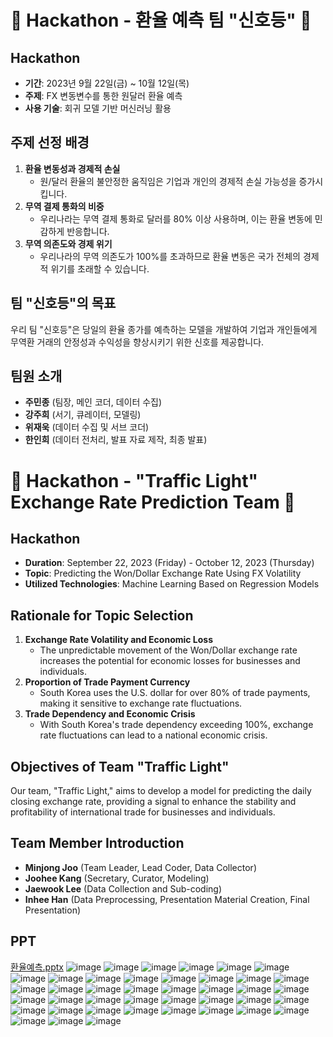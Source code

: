 # 🚀 Hackathon - 환율 예측 팀 "신호등" 🚀

## Hackathon

- **기간**: 2023년 9월 22일(금) ~ 10월 12일(목)
- **주제**: FX 변동변수를 통한 원달러 환율 예측
- **사용 기술**: 회귀 모델 기반 머신러닝 활용

## 주제 선정 배경
1. **환율 변동성과 경제적 손실**
   - 원/달러 환율의 불안정한 움직임은 기업과 개인의 경제적 손실 가능성을 증가시킵니다.
2. **무역 결제 통화의 비중**
   - 우리나라는 무역 결제 통화로 달러를 80% 이상 사용하며, 이는 환율 변동에 민감하게 반응합니다.
3. **무역 의존도와 경제 위기**
   - 우리나라의 무역 의존도가 100%를 초과하므로 환율 변동은 국가 전체의 경제적 위기를 초래할 수 있습니다.


## 팀 "신호등"의 목표

우리 팀 "신호등"은 당일의 환율 종가를 예측하는 모델을 개발하여 기업과 개인들에게 무역환 거래의 안정성과 수익성을 향상시키기 위한 신호를 제공합니다.

## 팀원 소개

- **주민종** (팀장, 메인 코더, 데이터 수집)
- **강주희** (서기, 큐레이터, 모델링)
- **위재욱** (데이터 수집 및 서브 코더)
- **한인희** (데이터 전처리, 발표 자료 제작, 최종 발표)






</div>

# 🚀 Hackathon - "Traffic Light" Exchange Rate Prediction Team 🚀

## Hackathon

- **Duration**: September 22, 2023 (Friday) - October 12, 2023 (Thursday)
- **Topic**: Predicting the Won/Dollar Exchange Rate Using FX Volatility
- **Utilized Technologies**: Machine Learning Based on Regression Models

## Rationale for Topic Selection

1. **Exchange Rate Volatility and Economic Loss**
   - The unpredictable movement of the Won/Dollar exchange rate increases the potential for economic losses for businesses and individuals.
2. **Proportion of Trade Payment Currency**
   - South Korea uses the U.S. dollar for over 80% of trade payments, making it sensitive to exchange rate fluctuations.
3. **Trade Dependency and Economic Crisis**
   - With South Korea's trade dependency exceeding 100%, exchange rate fluctuations can lead to a national economic crisis.

## Objectives of Team "Traffic Light"

Our team, "Traffic Light," aims to develop a model for predicting the daily closing exchange rate, providing a signal to enhance the stability and profitability of international trade for businesses and individuals.

## Team Member Introduction

- **Minjong Joo** (Team Leader, Lead Coder, Data Collector)
- **Joohee Kang** (Secretary, Curator, Modeling)
- **Jaewook Lee** (Data Collection and Sub-coding)
- **Inhee Han** (Data Preprocessing, Presentation Material Creation, Final Presentation)

</div>

## PPT
[환율예측.pptx](https://github.com/haninnisfree/Hackaton/files/13263420/default.pptx)
![image](https://github.com/haninnisfree/Hackaton/assets/144647781/8be39b74-8dda-4ad7-b68c-86a649588065)
![image](https://github.com/haninnisfree/Hackaton/assets/144647781/55829a69-3d9c-4328-bc01-cd4748e6110e)
![image](https://github.com/haninnisfree/Hackaton/assets/144647781/2935c8d6-33de-4489-90b5-27bc948085db)
![image](https://github.com/haninnisfree/Hackaton/assets/144647781/b9ba4c06-715f-4bc3-b2e7-b0c330923980)
![image](https://github.com/haninnisfree/Hackaton/assets/144647781/c1eece24-3f0f-4960-bf08-11ae5c3304cc)
![image](https://github.com/haninnisfree/Hackaton/assets/144647781/7dd04d7a-ea20-421e-b59f-31132c873270)
![image](https://github.com/haninnisfree/Hackaton/assets/144647781/a7615187-256c-4fbe-b5c7-fd417ffc0330)
![image](https://github.com/haninnisfree/Hackaton/assets/144647781/31d5a199-53be-4815-9996-38a5ed13fa24)
![image](https://github.com/haninnisfree/Hackaton/assets/144647781/1eedec12-c26c-49a7-b13c-7d9b0c79b78e)
![image](https://github.com/haninnisfree/Hackaton/assets/144647781/ef47b470-d548-4553-a46e-927b15e5de18)
![image](https://github.com/haninnisfree/Hackaton/assets/144647781/f3caf799-393d-4a67-aa5e-ca1b3dbdc9ef)
![image](https://github.com/haninnisfree/Hackaton/assets/144647781/5e13762d-c1da-4701-a45a-f6564cbd4ebb)
![image](https://github.com/haninnisfree/Hackaton/assets/144647781/68f355c6-4c8b-43ec-b9c0-20fbd13dcc74)
![image](https://github.com/haninnisfree/Hackaton/assets/144647781/bf3496cf-874b-4385-a25f-224423193117)
![image](https://github.com/haninnisfree/Hackaton/assets/144647781/cf027d4e-b7e0-4a97-9980-91d56dc05f03)
![image](https://github.com/haninnisfree/Hackaton/assets/144647781/767baebe-e172-4af1-93b9-a246c08b998f)
![image](https://github.com/haninnisfree/Hackaton/assets/144647781/11423bd0-39f9-4d74-a381-15ad83e6c0ed)
![image](https://github.com/haninnisfree/Hackaton/assets/144647781/742315a4-0bfc-4d57-81ac-7c9bb14e802f)
![image](https://github.com/haninnisfree/Hackaton/assets/144647781/2b35c2ca-a0d7-4132-b156-01fd38cfdb9f)
![image](https://github.com/haninnisfree/Hackaton/assets/144647781/e4a13154-62f1-473f-85bf-e851fda992ed)
![image](https://github.com/haninnisfree/Hackaton/assets/144647781/1874fb69-0c0e-4405-b835-884602ac6c38)
![image](https://github.com/haninnisfree/Hackaton/assets/144647781/32dbdfe5-d51e-4105-9804-e11fd3976c29)
![image](https://github.com/haninnisfree/Hackaton/assets/144647781/6c7009a9-9e1f-4d5f-b771-a94b576daa2d)
![image](https://github.com/haninnisfree/Hackaton/assets/144647781/43379c5a-8432-4f33-993a-bdcdbd881835)
![image](https://github.com/haninnisfree/Hackaton/assets/144647781/516be96e-8cde-47cf-82f2-d5554cb68034)
![image](https://github.com/haninnisfree/Hackaton/assets/144647781/7632aee5-bfa5-4ec9-96c7-9cdc55542d16)
![image](https://github.com/haninnisfree/Hackaton/assets/144647781/86286204-2133-4d1d-bc1c-75ddff207cc4)
![image](https://github.com/haninnisfree/Hackaton/assets/144647781/c2e4e594-a138-43aa-8b38-9f002ba7dd02)
![image](https://github.com/haninnisfree/Hackaton/assets/144647781/119c047b-b97f-484e-b322-47d1a288801b)
![image](https://github.com/haninnisfree/Hackaton/assets/144647781/4e8cef98-c7dc-4bc1-ab93-42486e36498f)
![image](https://github.com/haninnisfree/Hackaton/assets/144647781/9e637a62-e61d-4347-9ba2-3f030e240846)
![image](https://github.com/haninnisfree/Hackaton/assets/144647781/da4d2cf1-ad7c-424b-9c72-dd287572f914)
![image](https://github.com/haninnisfree/Hackaton/assets/144647781/615fd6da-cc31-4447-a933-05f68a233dd5)
![image](https://github.com/haninnisfree/Hackaton/assets/144647781/53c9c29c-306a-4073-a478-42624771c62b)
![image](https://github.com/haninnisfree/Hackaton/assets/144647781/ee28920b-113f-49c2-8cf6-2d72d72d98c6)
![image](https://github.com/haninnisfree/Hackaton/assets/144647781/5d3098f0-c2b2-40ab-b585-4e2a24fe3926)
![image](https://github.com/haninnisfree/Hackaton/assets/144647781/cc325970-a262-4b27-8d54-921d28f085d9)
![image](https://github.com/haninnisfree/Hackaton/assets/144647781/403a7235-37c3-4f18-880e-1082d1222b27)
![image](https://github.com/haninnisfree/Hackaton/assets/144647781/c5534a94-02e6-4750-ae04-b8e3aff143a7)
![image](https://github.com/haninnisfree/Hackaton/assets/144647781/998ebd01-cfbd-4cd7-b457-2605b2659b27)
![image](https://github.com/haninnisfree/Hackaton/assets/144647781/c28c5a9c-159b-4a81-a880-560a268c26ad)













